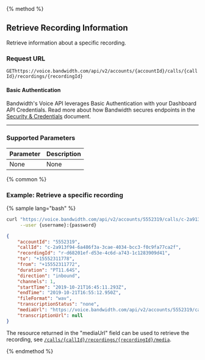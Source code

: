 {% method %}

## Retrieve Recording Information
Retrieve information about a specific recording.

### Request URL

<code class="post">GET</code>`https://voice.bandwidth.com/api/v2/accounts/{accountId}/calls/{callId}/recordings/{recordingId}`

#### Basic Authentication

Bandwidth's Voice API leverages Basic Authentication with your Dashboard API Credentials. Read more about how Bandwidth secures endpoints in the [Security & Credentials](../../../guides/accountCredentials.md) document.

---

### Supported Parameters

| Parameter | Description |
|:----------|:------------|
| None      | None        |

{% common %}

### Example: Retrieve a specific recording

{% sample lang="bash" %}

```bash
curl "https://voice.bandwidth.com/api/v2/accounts/5552319/calls/c-2a913f94-6a486f3a-3cae-4034-bcc3-f0c9fa77ca2f/recordings/r-d68201ef-d53e-4c6d-a743-1c1283909d41" \
     --user {username}:{password} 
```

```json
{
    "accountId": "5552319",
    "callId": "c-2a913f94-6a486f3a-3cae-4034-bcc3-f0c9fa77ca2f",
    "recordingId": "r-d68201ef-d53e-4c6d-a743-1c1283909d41",
    "to": "+15552311778",
    "from": "+15552311772",
    "duration": "PT11.64S",
    "direction": "inbound",
    "channels": 1,
    "startTime": "2019-10-21T16:45:11.293Z",
    "endTime": "2019-10-21T16:55:12.950Z",
    "fileFormat": "wav",
    "transcriptionStatus": "none",
    "mediaUrl": "https://voice.bandwidth.com/api/v2/accounts/5552319/calls/c-2a913f94-6a486f3a-3cae-4034-bcc3-f0c9fa77ca2f/recordings/r-d68201ef-d53e-4c6d-a743-1c1283909d41/media",
    "transcriptionUrl": null
}
```

The resource returned in the "mediaUrl" field can be used to retrieve the recording, see [`/calls/{callId}/recordings/{recordingId}/media`](calls/getCallsCallIdRecordingsRecordingIdMedia.md).

{% endmethod %}
